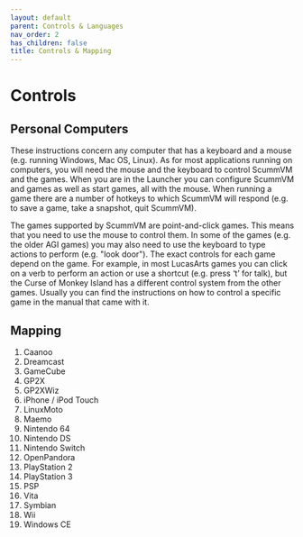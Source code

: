 ```yaml
---
layout: default
parent: Controls & Languages
nav_order: 2
has_children: false
title: Controls & Mapping
---
```


# Controls

## Personal Computers

These instructions concern any computer that has a keyboard and a mouse (e.g. running Windows, Mac OS, Linux). As for most applications running on computers, you will need the mouse and the keyboard to control ScummVM and the games. When you are in the Launcher you can configure ScummVM and games as well as start games, all with the mouse. When running a game there are a number of hotkeys to which ScummVM will respond (e.g. to save a game, take a snapshot, quit ScummVM).

The games supported by ScummVM are point-and-click games. This means that you need to use the mouse to control them. In some of the games (e.g. the older AGI games) you may also need to use the keyboard to type actions to perform (e.g. "look door"). The exact controls for each game depend on the game. For example, in most LucasArts games you can click on a verb to perform an action or use a shortcut (e.g. press ‘t’ for talk), but the Curse of Monkey Island has a different control system from the other games. Usually you can find the instructions on how to control a specific game in the manual that came with it.

## Mapping

1.	Caanoo
2.	Dreamcast
3.	GameCube
4.	GP2X
5.	GP2XWiz
6.	iPhone / iPod Touch
7.	LinuxMoto
8.	Maemo
9.	Nintendo 64
10.	Nintendo DS
11.	Nintendo Switch
12.	OpenPandora
13.	PlayStation 2
14.	PlayStation 3
15.	PSP
16.	Vita
17.	Symbian
18.	Wii
19.	Windows CE